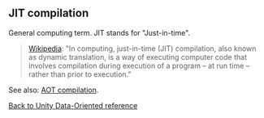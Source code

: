 ## JIT compilation

General computing term. JIT stands for "Just-in-time". 

> [Wikipedia](https://en.wikipedia.org/wiki/Just-in-time_compilation): "In computing, just-in-time (JIT) compilation, also known as dynamic translation, is a way of executing computer code that involves compilation during execution of a program – at run time – rather than prior to execution."

See also: [AOT compilation](aot_compilation.md).

[Back to Unity Data-Oriented reference](index.md)
